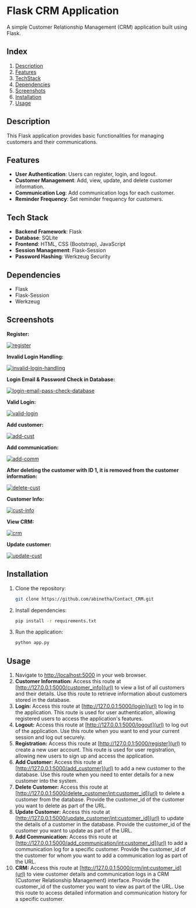 # Flask CRM Application

A simple Customer Relationship Management (CRM) application built using Flask.

## Index

1. [Description](#description)
2. [Features](#features)
3. [TechStack](#techstack)
4. [Dependencies](#dependencies)
5. [Screenshots](#screenshots)
6. [Installation](#installation)
7. [Usage](#usage)

## Description

This Flask application provides basic functionalities for managing customers and their communications.

## Features

- **User Authentication**: Users can register, login, and logout.
- **Customer Management**: Add, view, update, and delete customer information.
- **Communication Log**: Add communication logs for each customer.
- **Reminder Frequency**: Set reminder frequency for customers.

## Tech Stack

- **Backend Framework**: Flask
- **Database**: SQLite
- **Frontend**: HTML, CSS (Bootstrap), JavaScript
- **Session Management**: Flask-Session
- **Password Hashing**: Werkzeug Security

## Dependencies

- Flask
- Flask-Session
- Werkzeug

## Screenshots

**Register:**

[![register](https://i.postimg.cc/7bV2Qr1D/register.png)](https://postimg.cc/7bV2Qr1D)

**Invalid Login Handling:**

[![invalid-login-handling](https://i.postimg.cc/yghZHwwm/invalid-login-handling.png)](https://postimg.cc/yghZHwwm)

**Login Email & Password Check in Database:**

[![login-email-pass-check-database](https://i.postimg.cc/bDRsM1tL/login-email-pass-check-database.png)](https://postimg.cc/bDRsM1tL)

**Valid Login:**

[![valid-login](https://i.postimg.cc/9zV9pQ7J/valid-login.png)](https://postimg.cc/9zV9pQ7J)

**Add customer:**

[![add-cust](https://i.postimg.cc/xkMkvwjw/add-cust.png)](https://postimg.cc/xkMkvwjw)

**Add communication:**

[![add-comm](https://i.postimg.cc/Jt1yXYfF/add-comm.png)](https://postimg.cc/Jt1yXYfF)

**After deleting the customer with ID 1, it is removed from the customer information:**

[![delete-cust](https://i.postimg.cc/RNScMZCN/delete-cust.png)](https://postimg.cc/RNScMZCN)

**Customer Info:**

[![cust-info](https://i.postimg.cc/4mxhD2wc/cust-info.png)](https://postimg.cc/4mxhD2wc)

**View CRM:**

[![crm](https://i.postimg.cc/zyLHBLsX/crm.png)](https://postimg.cc/zyLHBLsX)

**Update customer:**

[![update-cust](https://i.postimg.cc/9479x4bN/update-cust.png)](https://postimg.cc/9479x4bN)


## Installation

1. Clone the repository:

   ```bash
   git clone https://github.com/abinetha/Contact_CRM.git
   ```
   
2. Install dependencies:
   
   ```bash
   pip install -r requirements.txt
   ```
   
3. Run the application:
   
   ```bash
   python app.py
   ```

## Usage

1. Navigate to [http://localhost:5000](url) in your web browser.
2. **Customer Information:** Access this route at [http://127.0.0.1:5000/customer_info](url) to view a list of all customers and their details. Use this route to retrieve information about customers stored in the database.
3. **Login:** Access this route at [http://127.0.0.1:5000/login](url) to log in to the application. This route is used for user authentication, allowing registered users to access the application's features.
4. **Logout:** Access this route at [http://127.0.0.1:5000/logout](url) to log out of the application. Use this route when you want to end your current session and log out securely.
5. **Registration:** Access this route at [http://127.0.0.1:5000/register](url) to create a new user account. This route is used for user registration, allowing new users to sign up and access the application.
6. **Add Customer:** Access this route at [http://127.0.0.1:5000/add_customer](url) to add a new customer to the database. Use this route when you need to enter details for a new customer into the system.
7. **Delete Customer:** Access this route at [http://127.0.0.1:5000/delete_customer/int:customer_id](url) to delete a customer from the database. Provide the customer_id of the customer you want to delete as part of the URL.
8. **Update Customer:** Access this route at [http://127.0.0.1:5000/update_customer/int:customer_id](url) to update the details of a customer in the database. Provide the customer_id of the customer you want to update as part of the URL.
9. **Add Communication:** Access this route at [http://127.0.0.1:5000/add_communication/int:customer_id](url) to add a communication log for a specific customer. Provide the customer_id of the customer for whom you want to add a communication log as part of the URL.
10. **CRM:** Access this route at [http://127.0.0.1:5000/crm/int:customer_id](url) to view customer details and communication logs in a CRM (Customer Relationship Management) interface. Provide the customer_id of the customer you want to view as part of the URL. Use this route to access detailed information and communication history for a specific customer.

